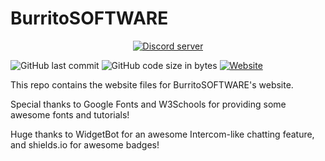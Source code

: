 # BurritoSOFTWARE
<div align="center">
  <p>
    <a href="https://discord.gg/CGM4k3N"><img src="https://discordapp.com/api/guilds/419367512262705152/embed.png?style=banner2" alt="Discord server" /></a>
</div>

![GitHub last commit](https://img.shields.io/github/last-commit/burritosoftware/burritosoftware.github.io.svg)
![GitHub code size in bytes](https://img.shields.io/github/languages/code-size/burritosoftware/burritosoftware.github.io.svg)
[![Website](https://img.shields.io/website-online-down-green-red/https/burritosoftware.github.io.svg?label=github%20pages)](https://burritosoftware.github.io)

This repo contains the website files for BurritoSOFTWARE's website.

Special thanks to Google Fonts and W3Schools for providing some awesome fonts and tutorials!

Huge thanks to WidgetBot for an awesome Intercom-like chatting feature, and shields.io for awesome badges!
